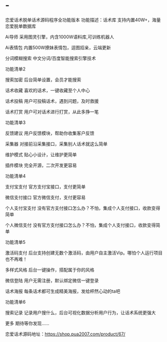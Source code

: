 # -
恋爱话术脱单话术源码程序全功能版本
功能描述：话术库
支持内置40W+，海量恋爱脱单数据库


Ai导师
采用图灵引擎，内含1000W语料库,可训练机器人


Ai表情包
内置500W撩妹表情包，逗图招亲，云端更新


分词模糊搜索
中文分词/百度智能搜索引擎技术

功能清单2
 
搜索加密
后台简单设置，会员才能搜索


话术收藏
喜欢的话术，一键收藏至个人中心


话术投稿
用户可投稿话术，遇到问题，及时救援


话术打赏
用户可对话术进行打赏，从此多挣一笔

功能清单3
 
反馈建议
用户反馈模块，帮助你收集客户反馈


采集器
对接前沿采集接口，采集别人话术就这么简单


维护模式
贴心小设计，让维护更简单


插件模块
完全开源，二次开发更容易

功能清单4
 
支付宝支付
官方支付宝接口，支付更简单


微信支付接口
官方微信支付，支付更容易


个人支付宝支付
没有官方支付接口怎么办？不怕，集成个人支付接口，收款变得简单


个人微信支付
没有官方支付接口怎么办？不怕，集成个人支付接口，收款变得简单

功能清单5
 
激活码支付
后台支持创建无数个激活码，由用户自主激活Vip。哪怕个人运行项目也不再难！


多样式风格
后台一键操作，搭配属于你的风格


微信登陆
用户无需注册，默认绑定微信一键登录


话术海报
每条话术都可生成精美海报，发给枰然心动的ta吧

功能清单6
 
搜索记录
记录用户搜什么，后台可视化数据分析用户行为，让话术系统更强大


更多
期待等你发现......

恋爱话术源码地址：https://shop.pua2007.com/product/67/
